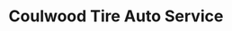 ---
title: "Coulwood Tire Auto Service"
url: /charlotte/coulwood-tire-auto-service/
shop: Reifen
---